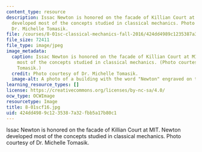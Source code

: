 ```yaml
---
content_type: resource
description: Issac Newton is honored on the facade of Killian Court at MIT. Newton
  developed most of the concepts studied in classical mechanics. Photo courtesy of
  Dr. Michelle Tomasik.
file: /courses/8-01sc-classical-mechanics-fall-2016/424dd4989c1235387a32fbb5a17b80c1_8-01scf16.jpg
file_size: 72411
file_type: image/jpeg
image_metadata:
  caption: Issac Newton is honored on the facade of Killian Court at MIT. Newton developed
    most of the concepts studied in classical mechanics. (Photo courtesy of Dr. Michelle
    Tomasik.)
  credit: Photo courtesy of Dr. Michelle Tomasik.
  image-alt: A photo of a building with the word "Newton" engraved on the side.
learning_resource_types: []
license: https://creativecommons.org/licenses/by-nc-sa/4.0/
ocw_type: OCWImage
resourcetype: Image
title: 8-01scf16.jpg
uid: 424dd498-9c12-3538-7a32-fbb5a17b80c1
---
```

Issac Newton is honored on the facade of Killian Court at MIT. Newton developed most of the concepts studied in classical mechanics. Photo courtesy of Dr. Michelle Tomasik.